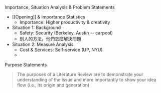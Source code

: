 Importance, Situation Analysis & Problem Statements
- [[Opening]] & importance Statistics
	- Importance: Higher productivity & creativity
- Situation 1: Background
	- Safety: Security (Berkeley, Austin -- carpool)
	- 別人的方法，他們怎麼解決問題
- Situation 2: Measure Analysis
	- Cost & Services: Self-service (UP, NYU)
	- 

Purpose Statements
> The purposes of a Literature Review are to demonstrate your understanding of the issue and more importantly to show your idea flow (i.e., its origin and generation)
